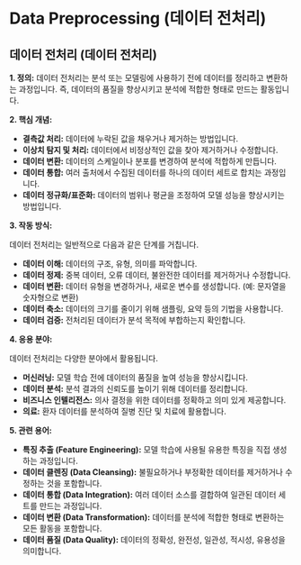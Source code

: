 # Data Preprocessing (데이터 전처리)

## 데이터 전처리 (데이터 전처리)

**1. 정의:** 데이터 전처리는 분석 또는 모델링에 사용하기 전에 데이터를 정리하고 변환하는 과정입니다. 즉, 데이터의 품질을 향상시키고 분석에 적합한 형태로 만드는 활동입니다.

**2. 핵심 개념:**

*   **결측값 처리:** 데이터에 누락된 값을 채우거나 제거하는 방법입니다.
*   **이상치 탐지 및 처리:** 데이터에서 비정상적인 값을 찾아 제거하거나 수정합니다.
*   **데이터 변환:** 데이터의 스케일이나 분포를 변경하여 분석에 적합하게 만듭니다.
*   **데이터 통합:** 여러 출처에서 수집된 데이터를 하나의 데이터 세트로 합치는 과정입니다.
*   **데이터 정규화/표준화:** 데이터의 범위나 평균을 조정하여 모델 성능을 향상시키는 방법입니다.

**3. 작동 방식:**

데이터 전처리는 일반적으로 다음과 같은 단계를 거칩니다.
*   **데이터 이해:** 데이터의 구조, 유형, 의미를 파악합니다.
*   **데이터 정제:** 중복 데이터, 오류 데이터, 불완전한 데이터를 제거하거나 수정합니다.
*   **데이터 변환:** 데이터 유형을 변경하거나, 새로운 변수를 생성합니다. (예: 문자열을 숫자형으로 변환)
*   **데이터 축소:** 데이터의 크기를 줄이기 위해 샘플링, 요약 등의 기법을 사용합니다.
*   **데이터 검증:** 전처리된 데이터가 분석 목적에 부합하는지 확인합니다.

**4. 응용 분야:**

데이터 전처리는 다양한 분야에서 활용됩니다.
*   **머신러닝:** 모델 학습 전에 데이터의 품질을 높여 성능을 향상시킵니다.
*   **데이터 분석:** 분석 결과의 신뢰도를 높이기 위해 데이터를 정리합니다.
*   **비즈니스 인텔리전스:** 의사 결정을 위한 데이터를 정확하고 의미 있게 제공합니다.
*   **의료:** 환자 데이터를 분석하여 질병 진단 및 치료에 활용합니다.

**5. 관련 용어:**

*   **특징 추출 (Feature Engineering):** 모델 학습에 사용될 유용한 특징을 직접 생성하는 과정입니다.
*   **데이터 클렌징 (Data Cleansing):**  불필요하거나 부정확한 데이터를 제거하거나 수정하는 것을 포함합니다.
*   **데이터 통합 (Data Integration):** 여러 데이터 소스를 결합하여 일관된 데이터 세트를 만드는 과정입니다.
*   **데이터 변환 (Data Transformation):** 데이터를 분석에 적합한 형태로 변환하는 모든 활동을 포함합니다.
*   **데이터 품질 (Data Quality):** 데이터의 정확성, 완전성, 일관성, 적시성, 유용성을 의미합니다.